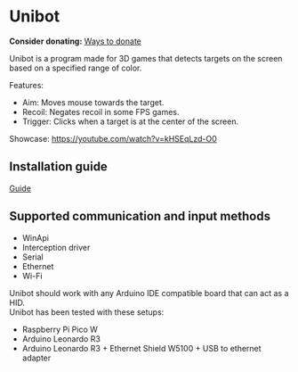 # Unibot

**Consider donating:** [Ways to donate](https://github.com/vike256#donations)  

Unibot is a program made for 3D games that detects targets on the screen based on a specified range of color.  
  
Features:
- Aim: Moves mouse towards the target.  
- Recoil: Negates recoil in some FPS games.  
- Trigger: Clicks when a target is at the center of the screen.  
  
Showcase: https://youtube.com/watch?v=kHSEqLzd-O0  

## Installation guide
[Guide](https://github.com/vike256/Unibot/wiki/Guide)

## Supported communication and input methods
- WinApi
- Interception driver
- Serial
- Ethernet
- Wi-Fi

Unibot should work with any Arduino IDE compatible board that can act as a HID.  
Unibot has been tested with these setups:  
- Raspberry Pi Pico W
- Arduino Leonardo R3
- Arduino Leonardo R3 + Ethernet Shield W5100 + USB to ethernet adapter
